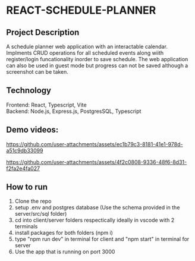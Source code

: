 # REACT-SCHEDULE-PLANNER

## Project Description
A schedule planner web application with an interactable calendar.  Implments CRUD operations for all scheduled events along wiith register/login funcationality inorder to save schedule. The web application can also be used in guest mode but progress can not be saved although a screenshot can be taken.

 ## Technology
 Frontend: React, Typescript, Vite <br />
 Backend: Node.js, Express.js, PostgresSQL, Typescript

## Demo videos:

https://github.com/user-attachments/assets/ec1b79c3-8181-41e1-978d-a51c9db33099

https://github.com/user-attachments/assets/4f2c0808-9336-48f6-8d31-f2fa2e4fa027

## How to run
1. Clone the repo
2. setup .env and postgres database (Use the schema provided in the server/src/sql folder)
4. cd into client/server folders respectically ideally in vscode with 2 terminals
5. install packages for both folders (npm i)
6. type "npm run dev" in terminal for client and "npm start" in terminal for server
7. Use the app that is running on port 3000
